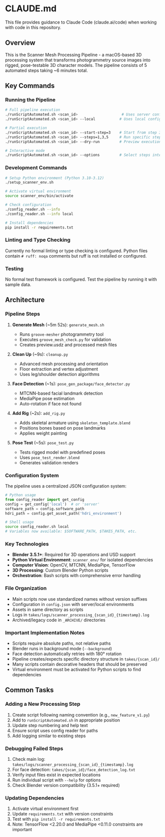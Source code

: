 # CLAUDE.md

This file provides guidance to Claude Code (claude.ai/code) when working with code in this repository.

## Overview

This is the Scanner Mesh Processing Pipeline - a macOS-based 3D processing system that transforms photogrammetry source images into rigged, pose-testable 3D character models. The pipeline consists of 5 automated steps taking ~6 minutes total.

## Key Commands

### Running the Pipeline

```bash
# Full pipeline execution
./runScriptAutomated.sh <scan_id>                    # Uses server config
./runScriptAutomated.sh <scan_id> --local           # Uses local config

# Partial execution
./runScriptAutomated.sh <scan_id> --start-step=3    # Start from step 3
./runScriptAutomated.sh <scan_id> --steps=1,3,5     # Run specific steps
./runScriptAutomated.sh <scan_id> --dry-run         # Preview execution

# Interactive mode
./runScriptAutomated.sh <scan_id> --options         # Select steps interactively
```

### Development Commands

```bash
# Setup Python environment (Python 3.10-3.12)
./setup_scanner_env.sh

# Activate virtual environment
source scanner_env/bin/activate

# Check configuration
./config_reader.sh --info
./config_reader.sh --info local

# Install dependencies
pip install -r requirements.txt
```

### Linting and Type Checking

Currently no formal linting or type checking is configured. Python files contain `# ruff: noqa` comments but ruff is not installed or configured.

### Testing

No formal test framework is configured. Test the pipeline by running it with sample data.

## Architecture

### Pipeline Steps

1. **Generate Mesh** (~5m 52s): `generate_mesh.sh`
   - Runs `groove-mesher` photogrammetry tool
   - Executes `groove_mesh_check.py` for validation
   - Creates preview.usdz and processed mesh files

2. **Clean Up** (~9s): `cleanup.py`
   - Advanced mesh processing and orientation
   - Floor extraction and vertex adjustment
   - Uses leg/shoulder detection algorithms

3. **Face Detection** (~1s): `pose_gen_package/face_detector.py`
   - MTCNN-based facial landmark detection
   - MediaPipe pose estimation
   - Auto-rotation if face not found

4. **Add Rig** (~2s): `add_rig.py`
   - Adds skeletal armature using `skeleton_template.blend`
   - Positions bones based on pose landmarks
   - Applies weight painting

5. **Pose Test** (~5s): `pose_test.py`
   - Tests rigged model with predefined poses
   - Uses `pose_test_render.blend`
   - Generates validation renders

### Configuration System

The pipeline uses a centralized JSON configuration system:

```python
# Python usage
from config_reader import get_config
config = get_config('local')  # or 'server'
software_path = config.software_path
hdri_path = config.get_asset_path('hdri_environment')
```

```bash
# Shell usage
source config_reader.sh local
# Variables now available: $SOFTWARE_PATH, $TAKES_PATH, etc.
```

### Key Technologies

- **Blender 3.5.1+**: Required for 3D operations and USD support
- **Python Virtual Environment**: `scanner_env/` for isolated dependencies
- **Computer Vision**: OpenCV, MTCNN, MediaPipe, TensorFlow
- **3D Processing**: Custom Blender Python scripts
- **Orchestration**: Bash scripts with comprehensive error handling

### File Organization

- Main scripts now use standardized names without version suffixes
- Configuration in `config.json` with server/local environments
- Assets in same directory as scripts
- Logs in `takes/logs/scanner_processing_{scan_id}_{timestamp}.log`
- Archived/legacy code in `_ARCHIVE/` directories

### Important Implementation Notes

- Scripts require absolute paths, not relative paths
- Blender runs in background mode (`--background`)
- Face detection automatically retries with 180° rotation
- Pipeline creates/expects specific directory structure in `takes/{scan_id}/`
- Many scripts contain decorative headers that should be preserved
- Virtual environment must be activated for Python scripts to find dependencies

## Common Tasks

### Adding a New Processing Step

1. Create script following naming convention (e.g., `new_feature_v1.py`)
2. Add to `runScriptAutomated.sh` in appropriate position
3. Update step numbering and help text
4. Ensure script uses config reader for paths
5. Add logging similar to existing steps

### Debugging Failed Steps

1. Check main log: `takes/logs/scanner_processing_{scan_id}_{timestamp}.log`
2. For face detection: `takes/{scan_id}/face_detection_log.txt`
3. Verify input files exist in expected locations
4. Run individual script with `--help` for options
5. Check Blender version compatibility (3.5.1+ required)

### Updating Dependencies

1. Activate virtual environment first
2. Update `requirements.txt` with version constraints
3. Test with `pip install -r requirements.txt`
4. Note: TensorFlow <2.20.0 and MediaPipe <0.11.0 constraints are important